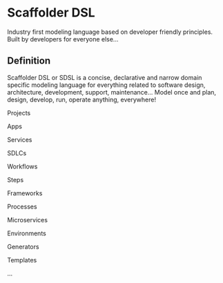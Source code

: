 # Scaffolder DSL

Industry first modeling language based on developer friendly principles. Built by developers for everyone else...

## Definition

Scaffolder DSL or SDSL is a concise, declarative and narrow domain specific modeling language for everything related to software design, architecture, development, support, maintenance... Model once and plan, design, develop, run, operate anything, everywhere!

Projects

Apps

Services

SDLCs

Workflows

Steps

Frameworks

Processes

Microservices

Environments

Generators

Templates

...

